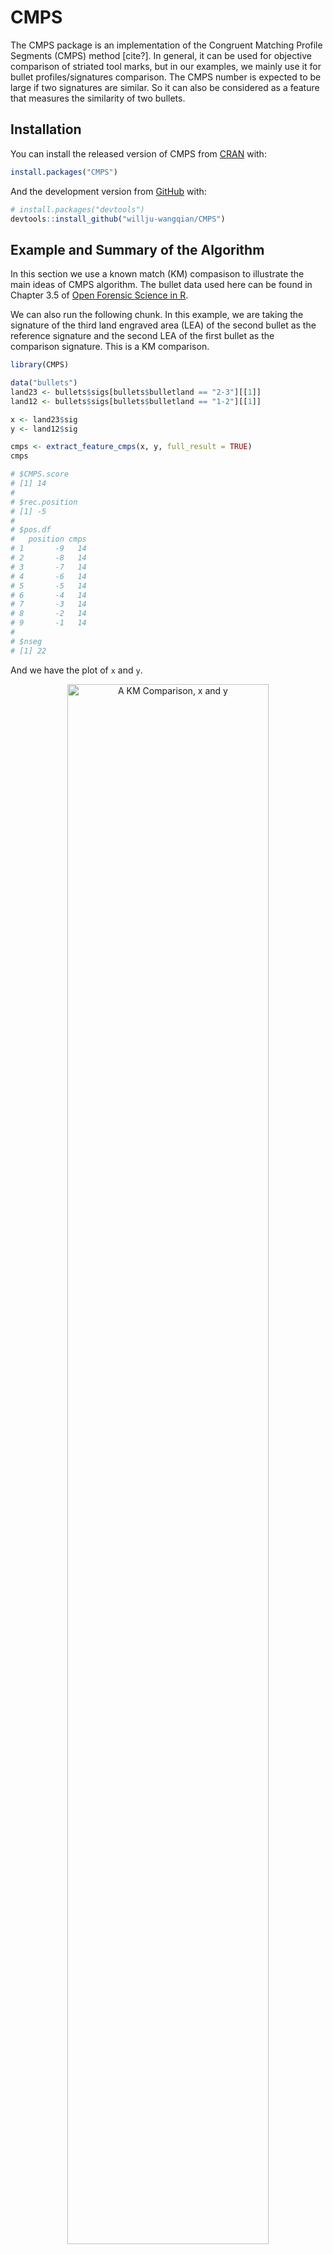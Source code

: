 
<!-- README.md is generated from README.Rmd. Please edit that file -->

# CMPS

<!-- badges: start -->

<!-- badges: end -->

The CMPS package is an implementation of the Congruent Matching Profile
Segments (CMPS) method \[cite?\]. In general, it can be used for
objective comparison of striated tool marks, but in our examples, we
mainly use it for bullet profiles/signatures comparison. The CMPS number
is expected to be large if two signatures are similar. So it can also be
considered as a feature that measures the similarity of two bullets.

## Installation

You can install the released version of CMPS from
[CRAN](https://CRAN.R-project.org) with:

``` r
install.packages("CMPS")
```

And the development version from [GitHub](https://github.com/) with:

``` r
# install.packages("devtools")
devtools::install_github("willju-wangqian/CMPS")
```

## Example and Summary of the Algorithm

In this section we use a known match (KM) compasison to illustrate the
main ideas of CMPS algorithm. The bullet data used here can be found in
Chapter 3.5 of [Open Forensic Science in
R](https://sctyner.github.io/OpenForSciR/bullets.html#case-study-1).

We can also run the following chunk. In this example, we are taking the
signature of the third land engraved area (LEA) of the second bullet as
the reference signature and the second LEA of the first bullet as the
comparison signature. This is a KM comparison.

``` r
library(CMPS)

data("bullets")
land23 <- bullets$sigs[bullets$bulletland == "2-3"][[1]]
land12 <- bullets$sigs[bullets$bulletland == "1-2"][[1]]

x <- land23$sig
y <- land12$sig

cmps <- extract_feature_cmps(x, y, full_result = TRUE)
cmps

# $CMPS.score
# [1] 14
# 
# $rec.position
# [1] -5
# 
# $pos.df
#   position cmps
# 1       -9   14
# 2       -8   14
# 3       -7   14
# 4       -6   14
# 5       -5   14
# 6       -4   14
# 7       -3   14
# 8       -2   14
# 9       -1   14
# 
# $nseg
# [1] 22
```

And we have the plot of `x` and `y`.

<div class="figure" style="text-align: center">

<img src="man/figures/step0.png" alt="A KM Comparison, x and y" width="80%" />

<p class="caption">

A KM Comparison, x and y

</p>

</div>

## Main Idea

The main idea of the CMPS method is that:

1.  we take the first signature as the reference signature (`x`) and cut
    it into consecutive and non-overlapping basis segments of the same
    length. In this case, we set the length of a basis segment to be 50
    units, and we have 22 basis segments in total.

<div class="figure" style="text-align: center">

<img src="man/figures/step1_1.png" alt="Cut x into consecutive and non-overlapping basis segments of the same length. Only 4 basis segments are shown here" width="80%" />

<p class="caption">

Cut x into consecutive and non-overlapping basis segments of the same
length. Only 4 basis segments are shown here

</p>

</div>

2.  for each basis segment, we compute the cross-correlation function
    (ccf) between the basis segment and the comparison signature (`y`)

<div class="figure" style="text-align: center">

<img src="man/figures/step2_1.png" alt="y and 7th basis segment" width="80%" />

<p class="caption">

y and 7th basis segment

</p>

</div>

<div class="figure" style="text-align: center">

<img src="man/figures/step2_2.png" alt="the cross-correlation function (ccf) between y and segment 7" width="80%" />

<p class="caption">

the cross-correlation function (ccf) between y and segment 7

</p>

</div>

  - for the `ccf` curve, the `position` represents the shift of the
    segment. A negative value means a shift to the left, a positive
    value means a shift to the right, and 0 means no shift (the segment
    stays at its original position in the reference signature);
  - we are interested in the peaks in the ccf curve and the positions of
    those peaks (as indicated by the red vertical line in the plot
    above). In other words, if we shift the segment, which position
    would give us the “best fit”?

<!-- end list -->

3.  If two signatures are similar (a KM comparison), most of the basis
    segments should agree with each other on the position of the best
    fit. Then these segments are called the “**Congruent Matching
    Profile Segments**”.

<div class="figure" style="text-align: center">

<img src="man/figures/step1_2.png" alt="compare y to the basis segments of x" width="80%" />

<p class="caption">

compare y to the basis segments of x

</p>

</div>

And ideally, if two signatures are identical, we are expecting the
position of the highest peak in the ccf curve remains the same across
all ccf curves (we only show 7 segments here);

<div class="figure" style="text-align: center">

<img src="man/figures/step3_1.png" alt="ideal case: compare x to itself. The highest peak has value 1 and is marked by the blue dot" width="80%" />

<p class="caption">

ideal case: compare x to itself. The highest peak has value 1 and is
marked by the blue dot

</p>

</div>

But in the real case, the basis segments might not achieve a final
agreement, but we have the majority;

<div class="figure" style="text-align: center">

<img src="man/figures/step3_2.png" alt="real case: compare x to y. The 5 highest peaks are marked by the blue dots" width="80%" />

<p class="caption">

real case: compare x to y. The 5 highest peaks are marked by the blue
dots

</p>

</div>

We mark the 5 highest peaks for each ccf curve because the position of
the “highest peak” might not be the best one.

4.  each ccf curve votes for 5 candidate positions, then we ask two
    questions in order to obtain the CMPS number/score:

<!-- end list -->

  - which position receives the most votes? -\> the best position
    (indicated by the red vertical line)

  - how many segments have voted for the best position? -\> CMPS number
    
    If we focus on these 7 segments only, and have a very short
    tolerance zone, the CMPS number is 6.
    
    (If we consider all 22 segments, and have a default tolerance zone
    (+/- 25 units), the CMPS number is 20.)

<!-- end list -->

5.  false positive: how can the segments vote more wisely? -\> Multi
    Segment Lengths Strategy

<!-- end list -->

  - by increasing the segment length (scale), one can reduce the number
    of “false positive” peaks

<div class="figure" style="text-align: center">

<img src="man/figures/step5_1.png" alt="Multi Segment Lengths Strategy - increasing the segment length could decrease the number of false positive peaks in ccf curves" width="80%" />

<p class="caption">

Multi Segment Lengths Strategy - increasing the segment length could
decrease the number of false positive peaks in ccf curves

</p>

</div>

<div class="figure" style="text-align: center">

<img src="man/figures/step5_2.png" alt="Multi Segment Lengths Strategy - increasing the segment length could decrease the number of false positive peaks in ccf curves" width="80%" />

<p class="caption">

Multi Segment Lengths Strategy - increasing the segment length could
decrease the number of false positive peaks in ccf curves

</p>

</div>

  - we choose 5 peaks at scale 1; 3 peaks at scale 2; 1 peak at scale 3
    
    the peak shared by all three scales is a **consistent correlation
    peak** (ccp). And the position of the ccp is our best choice.
    Sometimes a ccp might not be found. Trying to identify a ccp for
    each basis segment is called a “multi segment lengths” strategy.

  - and then, each ccf curve votes for only 1 best condidate position if
    a ccp can be found; again, we ask two quesitons:
    
      - which position receives the most votes?
      - how many segments have voted for this position? -\> CMPS number

  - by default, CMPS algorithm uses the multi-segment lengths strategy.

<!-- end list -->

6.  if we consider all segments and use the multi-segment lengths
    strategy

<!-- end list -->

  - when comparing x and y, a KM comparison, we have

<!-- end list -->

``` r
extract_feature_cmps(x, y, seg_length = 50, seg_scale_max = 3, Tx = 25, 
                     npeaks.set = c(5, 3, 1), full_result = TRUE)

# $CMPS.score
# [1] 14
# 
# $rec.position
# [1] -5
# 
# $pos.df
#   position cmps
# 1       -9   14
# 2       -8   14
# 3       -7   14
# 4       -6   14
# 5       -5   14
# 6       -4   14
# 7       -3   14
# 8       -2   14
# 9       -1   14
# 
# $nseg
# [1] 22
```

  - if we have a KNM (known non-match) comparison, e.g. compare land 2-3
    with land 1-3:

<!-- end list -->

``` r
land23 <- bullets$sigs[bullets$bulletland == "2-3"][[1]]
land13 <- bullets$sigs[bullets$bulletland == "1-3"][[1]]

result <- extract_feature_cmps(land23$sig, land13$sig, seg_length = 50, seg_scale_max = 3, Tx = 25, 
                     npeaks.set = c(5, 3, 1), full_result = TRUE)
result$CMPS.score
# [1] 1

result$rec.position
# [1] 128

result$nseg
# [1] 22
```

#### Full Comparison Between Two Bullets

`extract_feature_cmps()` can also be used in a pipeline fashion

``` r
library(tidyverse)
library(bulletxtrctr)

lands <- unique(bullets$bulletland)

comparisons <- data.frame(expand.grid(land1 = lands[1:6], land2 = lands[7:12]), 
                          stringsAsFactors = FALSE)

comparisons <- comparisons %>% mutate(
  aligned = purrr::map2(.x = land1, .y = land2, 
                        .f = function(xx, yy) {
                          land1 <- bullets$sigs[bullets$bulletland == xx][[1]]
                          land2 <- bullets$sigs[bullets$bulletland == yy][[1]]
                          land1$bullet <- "first-land"
                          land2$bullet <- "second-land"
                          
                          sig_align(land1$sig, land2$sig)
                        }))

comparisons <- comparisons %>% 
  mutate(cmps = aligned %>% purrr::map(.f = function(a) {
    extract_feature_cmps(a$lands$sig1, a$lands$sig2, full_result = TRUE)
  }))

# comparisons.cmps <- comparisons.cmps %>% 
#   mutate(cmps = aligned %>% purrr::map_dbl(.f = function(a) {
#     extract_feature_cmps(a$lands$sig1, a$lands$sig2, full_result = FALSE)
#   }))
# comparisons.cmps %>% select(land1, land2, cmps) 

comparisons <- comparisons %>% 
  mutate(
    cmps_score = sapply(comparisons$cmps, function(x) x$CMPS.score),
    cmps_nseg = sapply(comparisons$cmps, function(x) x$nseg)
  )

cp1 <- comparisons %>% select(land1, land2, cmps_score, cmps_nseg)
cp1

#    land1 land2 cmps_score cmps_nseg
# 1    1-1   2-1          2        23
# 2    1-2   2-1          2        22
# 3    1-3   2-1          1        21
# 4    1-4   2-1          2        22
# 5    1-5   2-1          1        23
# 6    1-6   2-1         14        22
# 7    1-1   2-2          5        23
# 8    1-2   2-2          2        22
# 9    1-3   2-2          1        21
# 10   1-4   2-2          1        22
# 11   1-5   2-2          2        23
# 12   1-6   2-2          2        22
# 13   1-1   2-3          3        23
# 14   1-2   2-3         13        22
# 15   1-3   2-3          2        21
# 16   1-4   2-3          1        22
# 17   1-5   2-3          1        23
# 18   1-6   2-3          2        22
# 19   1-1   2-4          4        23
# 20   1-2   2-4          1        22
# 21   1-3   2-4         11        21
# 22   1-4   2-4          1        22
# 23   1-5   2-4          2        23
# 24   1-6   2-4          2        22
# 25   1-1   2-5          3        23
# 26   1-2   2-5          1        22
# 27   1-3   2-5          2        21
# 28   1-4   2-5         10        22
# 29   1-5   2-5          2        23
# 30   1-6   2-5          1        22
# 31   1-1   2-6          2        23
# 32   1-2   2-6          1        22
# 33   1-3   2-6          2        21
# 34   1-4   2-6          1        22
# 35   1-5   2-6         15        23
# 36   1-6   2-6          1        22
```

## Future Work

  - improve and manage to submit the CMPS package to CRAN

  - cross-validate some hyper-parameters

  - apply CMPS to
    
      - the dataset used in the paper to see if we can reproduce their
        results
      - other datasets
